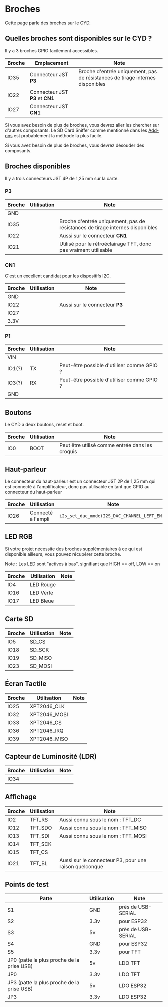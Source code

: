 # Broches

Cette page parle des broches sur le CYD.

## Quelles broches sont disponibles sur le CYD ?

Il y a 3 broches GPIO facilement accessibles.

|Broche|Emplacement|Note|
|---|---|----|
|IO35|Connecteur JST **P3**|Broche d'entrée uniquement, pas de résistances de tirage internes disponibles|
|IO22|Connecteur JST **P3** et **CN1**||
|IO27|Connecteur JST **CN1**||

Si vous avez besoin de plus de broches, vous devrez aller les chercher sur d'autres composants. Le SD Card Sniffer comme mentionné dans les [Add-ons](ADDONS.md) est probablement la méthode la plus facile.

Si vous avez besoin de plus de broches, vous devrez désouder des composants.

## Broches disponibles

Il y a trois connecteurs JST 4P de 1,25 mm sur la carte.

### P3
|Broche|Utilisation|Note|
|---|---|----|
|GND|||
|IO35||Broche d'entrée uniquement, pas de résistances de tirage internes disponibles|
|IO22||Aussi sur le connecteur **CN1**|
|IO21||Utilisé pour le rétroéclairage TFT, donc pas vraiment utilisable|

### CN1
C'est un excellent candidat pour les dispositifs I2C.

|Broche|Utilisation|Note|
|---|---|----|
|GND|||
|IO22||Aussi sur le connecteur **P3**|
|IO27|||
|3.3V|||

### P1
|Broche|Utilisation|Note|
|---|---|----|
|VIN|||
|IO1(?)|TX|Peut-être possible d'utiliser comme GPIO ?|
|IO3(?)|RX|Peut-être possible d'utiliser comme GPIO ?|
|GND|||

## Boutons

Le CYD a deux boutons, reset et boot.

|Broche|Utilisation|Note|
|---|---|----|
|IO0|BOOT|Peut être utilisé comme entrée dans les croquis|

## Haut-parleur

Le connecteur du haut-parleur est un connecteur JST 2P de 1,25 mm qui est connecté à l'amplificateur, donc pas utilisable en tant que GPIO au connecteur du haut-parleur

|Broche|Utilisation|Note|
|---|---|----|
|IO26|Connecté à l'ampli|`i2s_set_dac_mode(I2S_DAC_CHANNEL_LEFT_EN);`|

## LED RGB

Si votre projet nécessite des broches supplémentaires à ce qui est disponible ailleurs, vous pouvez récupérer cette broche.

Note : Les LED sont "actives à bas", signifiant que HIGH == off, LOW == on

|Broche|Utilisation|Note|
|---|---|----|
|IO4|LED Rouge||
|IO16|LED Verte||
|IO17|LED Bleue||

## Carte SD

|Broche|Utilisation|Note|
|---|---|----|
|IO5|SD_CS||
|IO18|SD_SCK||
|IO19|SD_MISO||
|IO23|SD_MOSI||

## Écran Tactile

|Broche|Utilisation|Note|
|---|---|----|
|IO25|XPT2046_CLK||
|IO32|XPT2046_MOSI||
|IO33|XPT2046_CS||
|IO36|XPT2046_IRQ||
|IO39|XPT2046_MISO||

## Capteur de Luminosité (LDR)

|Broche|Utilisation|Note|
|---|---|----|
|IO34|||

## Affichage

|Broche|Utilisation|Note|
|---|---|----|
|IO2|TFT_RS|Aussi connu sous le nom : TFT_DC|
|IO12|TFT_SDO|Aussi connu sous le nom : TFT_MISO|
|IO13|TFT_SDI|Aussi connu sous le nom : TFT_MOSI|
|IO14|TFT_SCK||
|IO15|TFT_CS||
|IO21|TFT_BL|Aussi sur le connecteur P3, pour une raison quelconque|

## Points de test
|Patte|Utilisation|Note|
|---|---|----|
|S1|GND|près de USB-SERIAL|
|S2|3.3v|pour ESP32|
|S3|5v|près de USB-SERIAL|
|S4|GND|pour ESP32|
|S5|3.3v|pour TFT|
|JP0 (patte la plus proche de la prise USB)|5v|LDO TFT|
|JP0|3.3v|LDO TFT|
|JP3 (patte la plus proche de la prise USB)|5v|LDO ESP32|
|JP3|3.3v|LDO ESP32|
